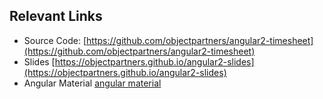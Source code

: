 ## Relevant Links

* Source Code: [https://github.com/objectpartners/angular2-timesheet](https://github.com/objectpartners/angular2-timesheet)
* Slides [https://objectpartners.github.io/angular2-slides](https://objectpartners.github.io/angular2-slides)
* Angular Material [angular material](https://material.angular.io/)
